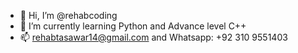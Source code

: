 - 👋 Hi, I’m @rehabcoding
- 🌱 I’m currently learning Python and Advance level C++
- 📫 rehabtasawar14@gmail.com and Whatsapp: +92 310 9551403

<!---
rehabcoding/rehabcoding is a ✨ special ✨ repository because its `README.md` (this file) appears on your GitHub profile.
You can click the Preview link to take a look at your changes.
--->
